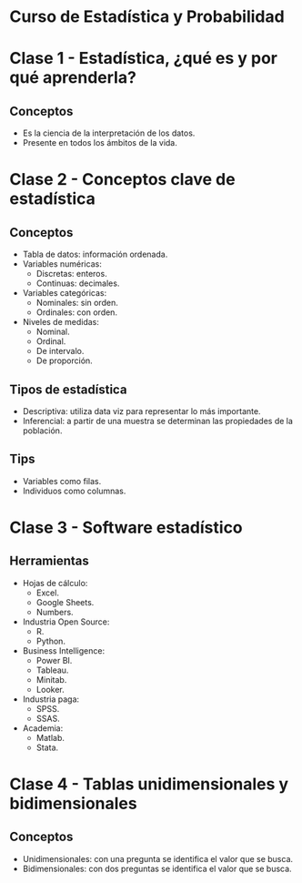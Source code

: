 # Curso de Estadística y Probabilidad

# Clase 1 - ****Estadística, ¿qué es y por qué aprenderla?****

## Conceptos

- Es la ciencia de la interpretación de los datos.
- Presente en todos los ámbitos de la vida.

# Clase 2 - ****Conceptos clave de estadística****

## Conceptos

- Tabla de datos: información ordenada.
- Variables numéricas:
    - Discretas: enteros.
    - Continuas: decimales.
- Variables categóricas:
    - Nominales: sin orden.
    - Ordinales: con orden.
- Niveles de medidas:
    - Nominal.
    - Ordinal.
    - De intervalo.
    - De proporción.

## Tipos de estadística

- Descriptiva: utiliza data viz para representar lo más importante.
- Inferencial: a partir de una muestra se determinan las propiedades de la población.

## Tips

- Variables como filas.
- Individuos como columnas.

# Clase 3 - ****Software estadístico****

## Herramientas

- Hojas de cálculo:
    - Excel.
    - Google Sheets.
    - Numbers.
- Industria Open Source:
    - R.
    - Python.
- Business Intelligence:
    - Power BI.
    - Tableau.
    - Minitab.
    - Looker.
- Industria paga:
    - SPSS.
    - SSAS.
- Academia:
    - Matlab.
    - Stata.

# Clase 4 - ****Tablas unidimensionales y bidimensionales****

## Conceptos

- Unidimensionales: con una pregunta se identifica el valor que se busca.
- Bidimensionales: con dos preguntas se identifica el valor que se busca.